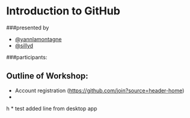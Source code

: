 # Introduction to GitHub
###presented by
- [@yannlamontagne](https://github.com/yannlamontagne)
- [@sillyd](https://github.com/sillyd)

###participants:


## Outline of Workshop:
* Account registration (https://github.com/join?source=header-home)
* 
h
* 
test
added line from desktop app
